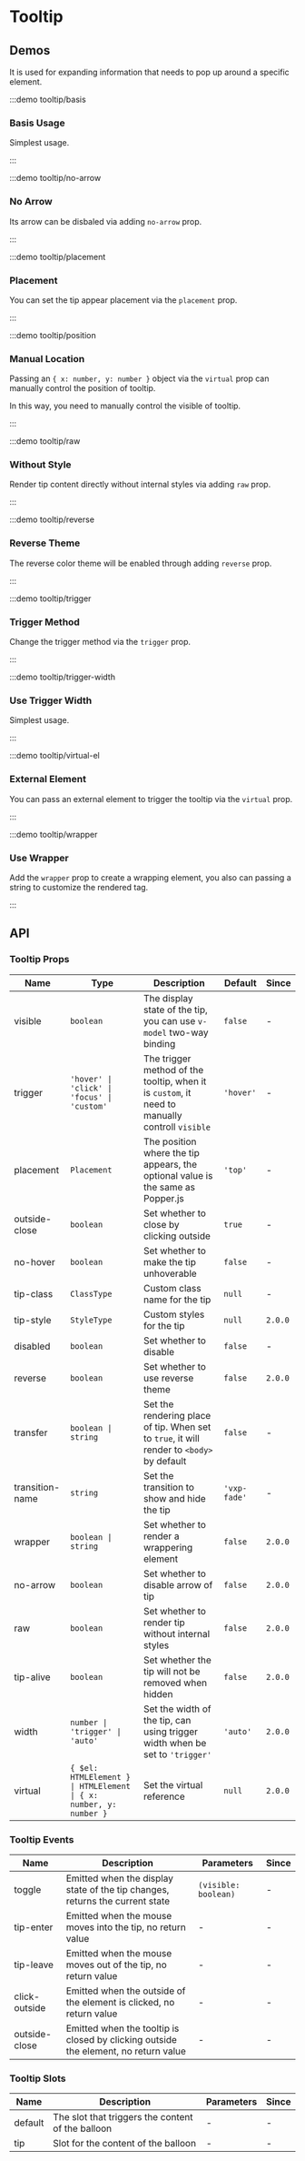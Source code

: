 # Tooltip

## Demos

It is used for expanding information that needs to pop up around a specific element.

:::demo tooltip/basis

### Basis Usage

Simplest usage.

:::

:::demo tooltip/no-arrow

### No Arrow

Its arrow can be disbaled via adding `no-arrow` prop.

:::

:::demo tooltip/placement

### Placement

You can set the tip appear placement via the `placement` prop.

:::

:::demo tooltip/position

### Manual Location

Passing an `{ x: number, y: number }` object via the `virtual` prop can manually control the position of tooltip.

In this way, you need to manually control the visible of tooltip.

:::

:::demo tooltip/raw

### Without Style

Render tip content directly without internal styles via adding `raw` prop.

:::

:::demo tooltip/reverse

### Reverse Theme

The reverse color theme will be enabled through adding `reverse` prop.

:::

:::demo tooltip/trigger

### Trigger Method

Change the trigger method via the `trigger` prop.

:::

:::demo tooltip/trigger-width

### Use Trigger Width

Simplest usage.

:::

:::demo tooltip/virtual-el

### External Element

You can pass an external element to trigger the tooltip via the `virtual` prop.

:::

:::demo tooltip/wrapper

### Use Wrapper

Add the `wrapper` prop to create a wrapping element, you also can passing a string to customize the rendered tag.

:::

## API

### Tooltip Props

| Name            | Type                                                              | Description                                                                                    | Default      | Since   |
| --------------- | ----------------------------------------------------------------- | ---------------------------------------------------------------------------------------------- | ------------ | ------- |
| visible         | `boolean`                                                         | The display state of the tip, you can use `v-model` two-way binding                            | `false`      | -       |
| trigger         | `'hover' \| 'click' \| 'focus' \| 'custom'`                       | The trigger method of the tooltip, when it is `custom`, it need to manually controll `visible` | `'hover'`    | -       |
| placement       | `Placement`                                                       | The position where the tip appears, the optional value is the same as Popper.js                | `'top'`      | -       |
| outside-close   | `boolean`                                                         | Set whether to close by clicking outside                                                       | `true`       | -       |
| no-hover        | `boolean`                                                         | Set whether to make the tip unhoverable                                                        | `false`      | -       |
| tip-class       | `ClassType`                                                       | Custom class name for the tip                                                                  | `null`       | -       |
| tip-style       | `StyleType`                                                       | Custom styles for the tip                                                                      | `null`       | `2.0.0` |
| disabled        | `boolean`                                                         | Set whether to disable                                                                         | `false`      | -       |
| reverse         | `boolean`                                                         | Set whether to use reverse theme                                                               | `false`      | `2.0.0` |
| transfer        | `boolean \| string`                                               | Set the rendering place of tip. When set to `true`, it will render to `<body>` by default      | `false`      | -       |
| transition-name | `string`                                                          | Set the transition to show and hide the tip                                                    | `'vxp-fade'` | -       |
| wrapper         | `boolean \| string`                                               | Set whether to render a wrappering element                                                     | `false`      | `2.0.0` |
| no-arrow        | `boolean`                                                         | Set whether to disable arrow of tip                                                            | `false`      | `2.0.0` |
| raw             | `boolean`                                                         | Set whether to render tip without internal styles                                              | `false`      | `2.0.0` |
| tip-alive       | `boolean`                                                         | Set whether the tip will not be removed when hidden                                            | `false`      | `2.0.0` |
| width           | `number \| 'trigger' \| 'auto'`                                   | Set the width of the tip, can using trigger width when be set to `'trigger'`                   | `'auto'`     | `2.0.0` |
| virtual         | `{ $el: HTMLElement } \| HTMLElement \| { x: number, y: number }` | Set the virtual reference                                                                      | `null`       | `2.0.0` |

### Tooltip Events

| Name          | Description                                                                         | Parameters           | Since |
| ------------- | ----------------------------------------------------------------------------------- | -------------------- | ----- |
| toggle        | Emitted when the display state of the tip changes, returns the current state        | `(visible: boolean)` | -     |
| tip-enter     | Emitted when the mouse moves into the tip, no return value                          | -                    | -     |
| tip-leave     | Emitted when the mouse moves out of the tip, no return value                        | -                    | -     |
| click-outside | Emitted when the outside of the element is clicked, no return value                 | -                    | -     |
| outside-close | Emitted when the tooltip is closed by clicking outside the element, no return value | -                    | -     |

### Tooltip Slots

| Name    | Description                                       | Parameters | Since |
| ------- | ------------------------------------------------- | ---------- | ----- |
| default | The slot that triggers the content of the balloon | -          | -     |
| tip     | Slot for the content of the balloon               | -          | -     |
